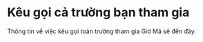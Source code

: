 

# Kêu gọi cả trường bạn tham gia

Thông tin về việc kêu gọi toàn trường tham gia Giờ Mã sẽ đến đây.